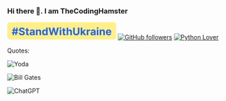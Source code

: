 ### Hi there 👋. I am TheCodingHamster

[![Stand With Ukraine](https://raw.githubusercontent.com/vshymanskyy/StandWithUkraine/main/badges/StandWithUkraine.svg)](https://stand-with-ukraine.pp.ua)
[![GitHub followers](https://img.shields.io/github/followers/TheCodingHamster?logo=github)](https://github.com/TheCodingHamster)
[![Python Lover](https://img.shields.io/badge/python%20-lover%20❤-fcdf5a?logo=python&logoColor=white)](https://python.org)

Quotes:

![Yoda](https://img.shields.io/badge/Do%20or%20do%20not.%20There%20is%20no%20try.---%20Yoda-8EAB4B)

![Bill Gates](https://img.shields.io/badge/Success%20is%20a%20lousy%20teacher.%20It%20seduces%20smart%20people%20into%20thinking%20they%20can't%20lose.---%20Bill%20Gates-0078D7)

![ChatGPT](https://img.shields.io/badge/Embrace%20the%20synergy%20of%20human%20creativity%20and%20artificial%20intelligence%2C%20for%20together%20we%20can%20achieve%20the%20extraordinary.---%20ChatGPT-5A9BD4)

<!--

**TheCodingHamster/TheCodingHamster** is a ✨ _special_ ✨ repository because its `README.md` (this file) appears on your GitHub profile.

-->
